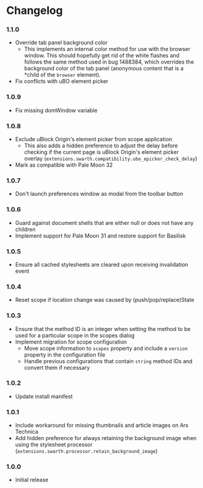 # Changelog

### 1.1.0
* Override tab panel background color
  - This implements an internal color method for use with the browser window. This should hopefully get rid of the white flashes and follows the same method used in bug 1488384, which overrides the background color of the tab panel (anonymous content that is a *child of the `browser` element).
* Fix conflicts with uBO element picker

### 1.0.9
* Fix missing domWindow variable

### 1.0.8
* Exclude uBlock Origin's element picker from scope application
  - This also adds a hidden preference to adjust the delay before checking if the current page is uBlock Origin's element picker overlay (`extensions.swarth.compatibility.ubo_epicker_check_delay`)
* Mark as compatible with Pale Moon 32

### 1.0.7
* Don't launch preferences window as modal from the toolbar button

### 1.0.6
* Guard against document shells that are either null or does not have any children
* Implement support for Pale Moon 31 and restore support for Basilisk

### 1.0.5
* Ensure all cached stylesheets are cleared upon receiving invalidation event

### 1.0.4
* Reset scope if location change was caused by (push/pop/replace)State

### 1.0.3
* Ensure that the method ID is an integer when setting the method to be used for a particular scope in the scopes dialog
* Implement migration for scope configuration
  - Move scope information to `scopes` property and include a `version` property in the configuration file
  - Handle previous configurations that contain `string` method IDs and convert them if necessary

### 1.0.2
* Update install manifest

### 1.0.1
* Include workaround for missing thumbnails and article images on Ars Technica
* Add hidden preference for always retaining the background image when using the stylesheet processor (`extensions.swarth.processor.retain_background_image`)

### 1.0.0
* Initial release
